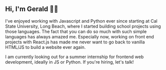 ## Hi, I'm Gerald 👋🏻

I've enjoyed working with Javascript and Python ever since starting at Cal State University, Long Beach, where I started building school projects using those languages. The fact that you can do so much with such simple languages has always amazed me. Especially now, working on front end projects with React.js has made me never want to go back to vanilla HTML/JS to build a website ever again.

I am currently looking out for a summer internship for frontend web development, ideally in JS or Python. If you're hiring, let's talk!

<!--
**geralddhill/geralddhill** is a ✨ _special_ ✨ repository because its `README.md` (this file) appears on your GitHub profile.

Here are some ideas to get you started:

- 🔭 I’m currently working on ...
- 🌱 I’m currently learning ...
- 👯 I’m looking to collaborate on ...
- 🤔 I’m looking for help with ...
- 💬 Ask me about ...
- 📫 How to reach me: ...
- 😄 Pronouns: ...
- ⚡ Fun fact: ...
-->
